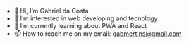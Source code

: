 - 👋 Hi, I’m Gabriel da Costa
- 👀 I’m interested in web developing and tecnology
- 🌱 I’m currently learning about PWA and  React 
- 📫 How to reach me on my email: gabmertins@gmail.com
